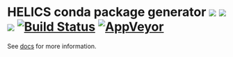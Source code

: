 # HELICS conda package generator ![](https://anaconda.org/kdheepak/helics/badges/platforms.svg) ![](https://anaconda.org/kdheepak/helics/badges/latest_release_date.svg) ![](https://anaconda.org/kdheepak/helics/badges/downloads.svg) [![Build Status](https://www.travis-ci.org/kdheepak/helics-conda.svg?branch=master)](https://www.travis-ci.org/kdheepak/helics-conda) [![AppVeyor](https://img.shields.io/appveyor/ci/kdheepak/helics-conda.svg)](https://ci.appveyor.com/project/kdheepak/helics-conda)

See [docs](https://gmlc-tdc.github.io/HELICS-src) for more information.
